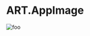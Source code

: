 # ART.AppImage

![foo](https://github.com/nx-appbuild-hub/ART.AppImage//actions/workflows/makefile.yml/badge.svg)
